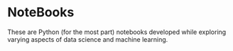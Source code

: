 # NoteBooks

These are Python (for the most part) notebooks developed while exploring varying aspects of data science and machine learning.

